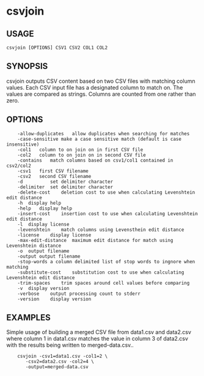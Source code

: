 
# csvjoin

## USAGE

    csvjoin [OPTIONS] CSV1 CSV2 COL1 COL2

## SYNOPSIS

csvjoin outputs CSV content based on two CSV files with matching column values.
Each CSV input file has a designated column to match on. The values are
compared as strings. Columns are counted from one rather than zero.

## OPTIONS

```
	-allow-duplicates	allow duplicates when searching for matches
	-case-sensitive	make a case sensitive match (default is case insensitive)
	-col1	column to on join on in first CSV file
	-col2	column to on join on in second CSV file
	-contains	match columns based on csv1/col1 contained in csv2/col2
	-csv1	first CSV filename
	-csv2	second CSV filename
    -d          set delimiter character
    -delimiter  set delimiter character
	-delete-cost	deletion cost to use when calculating Levenshtein edit distance
	-h	display help
	-help	display help
	-insert-cost	insertion cost to use when calculating Levenshtein edit distance
	-l	display license
	-levenshtein	match columns using Levensthein edit distance
	-license	display license
	-max-edit-distance	maximum edit distance for match using Levenshtein distance
	-o	output filename
	-output	output filename
	-stop-words	a column delimited list of stop words to ingnore when matching
	-substitute-cost	substitution cost to use when calculating Levenshtein edit distance
	-trim-spaces	trim spaces around cell values before comparing
	-v	display version
	-verbose	output processing count to stderr
	-version	display version
```

## EXAMPLES

Simple usage of building a merged CSV file from data1.csv
and data2.csv where column 1 in data1.csv matches the value in
column 3 of data2.csv with the results being written to 
merged-data.csv..

```shell
    csvjoin -csv1=data1.csv -col1=2 \
       -csv2=data2.csv -col2=4 \
       -output=merged-data.csv
```


